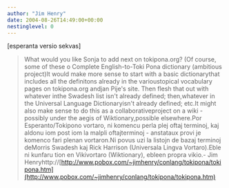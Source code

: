 ```yaml
---
author: "Jim Henry"
date: 2004-08-26T14:49:00+00:00
nestinglevel: 0
---
```

\[esperanta versio sekvas\]
>What would you like Sonja to add next on
>tokipona.org? (Of course, some of these
> o Complete English-to-Toki Pona dictionary (ambitious project)It would make more sense to start with a basic dictionarythat includes all the definitons already in the varioustopical vocabulary pages on tokipona.org andjan Pije's site. Then flesh that out with whatever inthe Swadesh list isn't already defined; then,whatever in the Universal Language Dictionaryisn't already defined; etc.It might also make sense to do this as a collaborativeproject on a wiki - possibly under the aegis of Wiktionary,possible elsewhere.Por Esperanto/Tokipono vortaro, ni komencu perla plej oftaj terminoj, kaj aldonu iom post iom la malpli oftajterminoj - anstataux provi je komenco fari plenan vortaron.Ni povus uzi la listojn de bazaj terminoj deMorris Swadesh kaj Rick Harrison (Universala Lingva Vortaro).Eble ni kunfaru tion en Vikivortaro (Wiktionary), ebleen propra vikio.- Jim Henryhttp://[http://www.pobox.com/~jimhenry/conlang/tokipona/tokipona.htm](http://www.pobox.com/~jimhenry/conlang/tokipona/tokipona.htm)